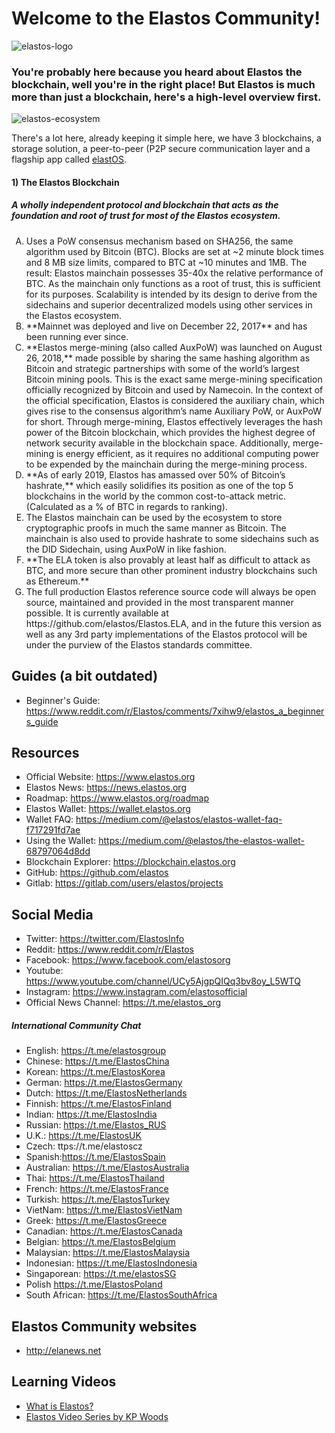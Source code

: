 

# Welcome to the Elastos Community!

![elastos-logo](https://raw.githubusercontent.com/elastos/Elastos.Community/master/docs/imgs/Elastos_Logo_Stacked_RGB.png)

### You're probably here because you heard about Elastos the **blockchain**, well you're in the right place! But Elastos is much more than just a blockchain, here's a high-level overview first.   

![elastos-ecosystem](https://raw.githubusercontent.com/elastos/Elastos.Community/master/docs/imgs/elastos-ecosystem.png)

There's a lot here, already keeping it simple here, we have 3 blockchains, a storage solution, a peer-to-peer 
(P2P secure communication layer and a flagship app called [elastOS](https://elastos.academy/elastosbrowser). 

#### 1) The Elastos Blockchain

##### A wholly independent protocol and blockchain that acts as the foundation and root of trust for most of the Elastos ecosystem.

<ol style="list-style-type: upper-alpha;">
<li>
Uses a PoW consensus mechanism based on SHA256, the same algorithm used by Bitcoin (BTC). Blocks are set at ~2 minute block times and 8 MB size limits, compared to BTC at ~10 minutes and 1MB. The result: Elastos mainchain possesses 35-40x the relative performance of BTC.
As the mainchain only functions as a root of trust, this is sufficient for its purposes. Scalability is intended by its design to derive from the sidechains and superior decentralized models using other services in the Elastos ecosystem.
</li>
<li>
**Mainnet was deployed and live on December 22, 2017** and has been running ever since.
</li>
<li>
**Elastos merge-mining (also called AuxPoW) was launched on August 26, 2018,** made possible by sharing the same hashing algorithm as Bitcoin and strategic partnerships with some of the world’s largest Bitcoin mining pools.
This is the exact same merge-mining specification officially recognized by Bitcoin and used by Namecoin. In the context of the official specification, Elastos is considered the auxiliary chain, which gives rise to the consensus algorithm’s name Auxiliary PoW, or AuxPoW for short.
Through merge-mining, Elastos effectively leverages the hash power of the Bitcoin blockchain, which provides the highest degree of network security available in the blockchain space. Additionally, merge-mining is energy efficient, as it requires no additional computing power to be expended by the mainchain during the merge-mining process.
</li>
<li>
**As of early 2019, Elastos has amassed over 50% of Bitcoin’s hashrate,** which easily solidifies its position as one of the top 5 blockchains in the world by the common cost-to-attack metric. (Calculated as a % of BTC in regards to ranking).
</li>
<li>
The Elastos mainchain can be used by the ecosystem to store cryptographic proofs in much the same manner as Bitcoin. The mainchain is also used to provide hashrate to some sidechains such as the DID Sidechain, using AuxPoW in like fashion.
</li>
<li>
**The ELA token is also provably at least half as difficult to attack as BTC, and more secure than other prominent industry blockchains such as Ethereum.**
</li>
<li>
The full production Elastos reference source code will always be open source, maintained and provided in the most transparent manner possible. It is currently available at https://github.com/elastos/Elastos.ELA, and in the future this version as well as any 3rd party implementations of the Elastos protocol will be under the purview of the Elastos standards committee.
</li>
</ol>





## Guides (a bit outdated)
* Beginner's Guide: https://www.reddit.com/r/Elastos/comments/7xihw9/elastos_a_beginners_guide

## Resources
* Official Website: https://www.elastos.org
* Elastos News: https://news.elastos.org
* Roadmap: https://www.elastos.org/roadmap
* Elastos Wallet: https://wallet.elastos.org
* Wallet FAQ: https://medium.com/@elastos/elastos-wallet-faq-f717291fd7ae
* Using the Wallet: https://medium.com/@elastos/the-elastos-wallet-68797064d8dd
* Blockchain Explorer: https://blockchain.elastos.org
* GitHub: https://github.com/elastos
* Gitlab: https://gitlab.com/users/elastos/projects

## Social Media
* Twitter: https://twitter.com/ElastosInfo
* Reddit: https://www.reddit.com/r/Elastos
* Facebook: https://www.facebook.com/elastosorg
* Youtube: https://www.youtube.com/channel/UCy5AjgpQIQq3bv8oy_L5WTQ
* Instagram: https://www.instagram.com/elastosofficial
* Official News Channel: https://t.me/elastos_org

##### International Community Chat
* English: https://t.me/elastosgroup
* Chinese: https://t.me/ElastosChina
* Korean: https://t.me/ElastosKorea
* German: https://t.me/ElastosGermany
* Dutch: https://t.me/ElastosNetherlands
* Finnish: https://t.me/ElastosFinland
* Indian: https://t.me/ElastosIndia
* Russian: https://t.me/Elastos_RUS
* U.K.: https://t.me/ElastosUK 
* Czech: ttps://t.me/elastoscz 
* Spanish:https://t.me/ElastosSpain
* Australian: https://t.me/ElastosAustralia
* Thai: https://t.me/ElastosThailand
* French: https://t.me/ElastosFrance 
* Turkish: https://t.me/ElastosTurkey 
* VietNam: https://t.me/ElastosVietNam
* Greek: https://t.me/ElastosGreece 
* Canadian: https://t.me/ElastosCanada 
* Belgian: https://t.me/ElastosBelgium
* Malaysian: https://t.me/ElastosMalaysia
* Indonesian: https://t.me/ElastosIndonesia
* Singaporean: https://t.me/elastosSG
* Polish https://t.me/ElastosPoland
* South African: https://t.me/ElastosSouthAfrica


## Elastos Community websites
* http://elanews.net

## Learning Videos
- [What is Elastos?](https://www.youtube.com/watch?v=sIO5j1Lx-Os&feature=youtu.be)
- [Elastos Video Series by KP Woods](https://www.youtube.com/channel/UCu1XxDJE84ZvgLJ-EssbveA)
